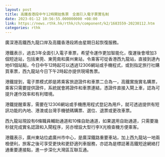 ```yaml
---
layout: post
title: 高鐵香港段中午12時開始售票　全面引入電子票實名制
date: 2023-01-12 10:56:55.000000000 +08:00
link: https://news.rthk.hk/rthk/ch/component/k2/1683559-20230112.htm
categories: rthk
---
```


廣深港高鐵西九龍口岸及高鐵香港段將由星期日起恢復服務。

港鐵表示，過去3年全面引入電子車票，希望令運作更加智能化，復運後會增加3個短途站，包括東莞、東莞南和廣州東站，令乘客可從香港西九龍站，直接到達內地61個站點，今日中午12時起可以透過12306網站或手機程式，或到指定旅行社購買車票，西九龍站今日下午2時起亦提供現場售票。

港鐵提到，電子票模式即是將乘客旅遊證件和車票二合為一，高鐵實施實名購票，乘客只需要提供證件，系統就會將證件和車票連結，憑證件直接入閘上車，認為可提升運作效率和有利環境。

港鐵提醒乘客，需要在12306網站或手機應用程式登記為用戶，就可透過提供有短訊功能的內地、港澳或台灣手機號碼購票、選位、退票或更改車票。

西九龍站現設有6條職員輔助通道和10條自助通道，如果選用自助通道，只需要幾秒就完成實名認證和入閘程序，另亦增設大型行李X光檢查機方便乘客。

港鐵表示，廣州東站位處廣州市中心，是廣深鐵路重要車站，加上西九龍站一地兩檢便利，旅客之後可享受更快和更舒適列車服務，亦認為是標誌著高鐵短途網絡打通重要連接點，進一步深化大灣區互聯互通。
